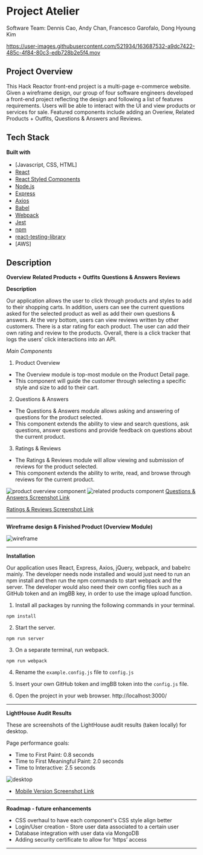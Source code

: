 # Project Atelier
Software Team: Dennis Cao, Andy Chan, Francesco Garofalo, Dong Hyoung Kim



https://user-images.githubusercontent.com/521934/163687532-a9dc7422-485c-4f84-80c3-edb728b2e5f4.mov


## Project Overview

This Hack Reactor front-end project is a multi-page e-commerce website. 
Given a wireframe design, our group of four software engineers developed a front-end project reflecting the design and following a list of features requirements.
Users will be able to interact with the UI and view products or services for sale. 
Featured components include adding an Overiew, Related Products + Outfits, Questions & Answers and Reviews.


## Tech Stack
**Built with**
- [Javascript, CSS, HTML] <img height="16" width="16" src="https://simpleicons.org/icons/javascript.svg" />
- [React](https://reactjs.org/) <img height="16" width="16" src="https://simpleicons.org/icons/react.svg" />
- [React Styled Components](https://styled-components.com/) <img height="16" width="16" src="https://simpleicons.org/icons/react.svg" />
- [Node.js](https://nodejs.org/en/) <img height="16" width="16" src="https://simpleicons.org/icons/nodedotjs.svg" />
- [Express](https://expressjs.com/) <img height="16" width="16" src="https://simpleicons.org/icons/react.svg" />
- [Axios](https://www.npmjs.com/package/axios) <img height="16" width="16" src="https://simpleicons.org/icons/react.svg" />
- [Babel](https://babeljs.io/)<img height="16" width="16" src="https://simpleicons.org/icons/babel.svg" />
- [Webpack](https://webpack.js.org/)<img height="16" width="16" src="https://simpleicons.org/icons/webpack.svg" />
- [Jest](https://jestjs.io/docs/getting-started)<img height="16" width="16" src="https://simpleicons.org/icons/jest.svg" />
- [npm](https://www.npmjs.com/)<img height="16" width="16" src="https://simpleicons.org/icons/npm.svg" />
- [react-testing-library](https://testing-library.com/docs/react-testing-library/intro/)<img height="16" width="16" src="https://simpleicons.org/icons/testinglibrary.svg" />
- [AWS] <img height="16" width="16" src="https://simpleicons.org/icons/amazonaws.svg" />


## Description

**Overview**
**Related Products + Outfits**
**Questions & Answers**
**Reviews**


**Description**

Our application allows the user to click through products and styles to add to their shopping carts. In addition, users can see the current questions asked for the selected product as well as add their own questions & answers. At the very bottom, users can view reviews written by other customers. There is a star rating for each product. The user can add their own rating and review to the products. Overall, there is a click tracker that logs the users’ click interactions into an API.

*Main Components*
1) Product Overview
* The Overview module is top-most module on the Product Detail page.
* This component will guide the customer through selecting a specific style and size to add to their cart.
2) Questions & Answers
* The Questions & Answers module allows asking and answering of questions for the product selected.
* This component extends the ability to view and search questions, ask questions, answer questions and provide feedback on questions about the current product.
3) Ratings & Reviews
* The Ratings & Reviews module will allow viewing and submission of reviews for the product selected.
* This component extends the ability to write, read, and browse through reviews for the current product.

![product overview component](https://github.com/Louis-La/atelier-front-end-capstone-project/blob/main/screenshots/ProductOverview.png)
![related products component](https://github.com/Louis-La/atelier-front-end-capstone-project/blob/main/screenshots/RelatedProducts.png)
[Questions & Answers Screenshot Link](https://drive.google.com/file/d/1Rchka4OMjUognCv3MwobskHrvEwxBQef/view?usp=sharing)

[Ratings & Reviews Screenshot Link](https://drive.google.com/file/d/1A28eU5CArZtWi7UuVLrLoFR0wghoDS8g/view?usp=sharing)

---
**Wireframe design & Finished Product (Overview Module)**

![wireframe](https://github.com/Louis-La/atelier-front-end-capstone-project/blob/main/WireframeAndBusinessDoc/ProductOverviewWireFrameComparison.png)

---
**Installation**

Our application uses React, Express, Axios, jQuery,  webpack, and babelrc mainly. The developer needs node installed and would just need to run an npm install and then run the npm commands to start webpack and the server. The developer would also need their own config files such as a GitHub token and an imgBB key, in order to use the image upload function.

1) Install all packages by running the following commands in your terminal.
```
npm install
```
2) Start the server.
```
npm run server
```
3) On a separate terminal, run webpack.
```
npm run webpack
```

4) Rename the `example.config.js` file to `config.js`

5) Insert your own GitHub token and imgBB token into the `config.js` file.

6) Open the project in your web browser.
http://localhost:3000/

---
**LightHouse Audit Results**

These are screenshots of the LightHouse audit results (taken locally) for desktop.

Page performance goals:
* Time to First Paint: 0.8 seconds
* Time to First Meaningful Paint: 2.0 seconds
* Time to Interactive: 2.5 seconds

![desktop](https://github.com/Louis-La/atelier-front-end-capstone-project/blob/main/SpeedTestsScreenshots/LightHouseAuditDesktop.png)

* [Mobile Version Screenshot Link](https://github.com/Louis-La/atelier-front-end-capstone-project/blob/main/SpeedTestsScreenshots/LightHouseAuditMobile.png)

---
**Roadmap - future enhancements**

* CSS overhaul to have each component's CSS style align better
* Login/User creation - Store user data associated to a certain user
* Database integration with user data via MongoDB
* Adding security certificate to allow for ‘https’ access

---





